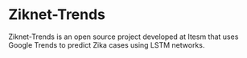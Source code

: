 # Ziknet-Trends

Ziknet-Trends is an open source project developed at Itesm that uses Google Trends to predict Zika cases using LSTM networks.